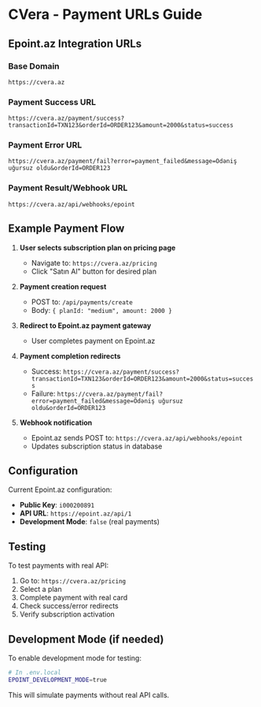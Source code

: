 # CVera - Payment URLs Guide

## Epoint.az Integration URLs

### Base Domain
```
https://cvera.az
```

### Payment Success URL
```
https://cvera.az/payment/success?transactionId=TXN123&orderId=ORDER123&amount=2000&status=success
```

### Payment Error URL  
```
https://cvera.az/payment/fail?error=payment_failed&message=Ödəniş uğursuz oldu&orderId=ORDER123
```

### Payment Result/Webhook URL
```
https://cvera.az/api/webhooks/epoint
```

## Example Payment Flow

1. **User selects subscription plan on pricing page**
   - Navigate to: `https://cvera.az/pricing`
   - Click "Satın Al" button for desired plan

2. **Payment creation request**
   - POST to: `/api/payments/create`
   - Body: `{ planId: "medium", amount: 2000 }`

3. **Redirect to Epoint.az payment gateway**
   - User completes payment on Epoint.az

4. **Payment completion redirects**
   - Success: `https://cvera.az/payment/success?transactionId=TXN123&orderId=ORDER123&amount=2000&status=success`
   - Failure: `https://cvera.az/payment/fail?error=payment_failed&message=Ödəniş uğursuz oldu&orderId=ORDER123`

5. **Webhook notification**
   - Epoint.az sends POST to: `https://cvera.az/api/webhooks/epoint`
   - Updates subscription status in database

## Configuration

Current Epoint.az configuration:
- **Public Key**: `i000200891`
- **API URL**: `https://epoint.az/api/1`
- **Development Mode**: `false` (real payments)

## Testing

To test payments with real API:
1. Go to: `https://cvera.az/pricing`
2. Select a plan
3. Complete payment with real card
4. Check success/error redirects
5. Verify subscription activation

## Development Mode (if needed)

To enable development mode for testing:
```bash
# In .env.local
EPOINT_DEVELOPMENT_MODE=true
```

This will simulate payments without real API calls.
